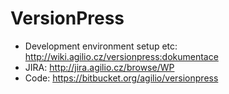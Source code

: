# VersionPress #

* Development environment setup etc: http://wiki.agilio.cz/versionpress:dokumentace
* JIRA: http://jira.agilio.cz/browse/WP
* Code: https://bitbucket.org/agilio/versionpress